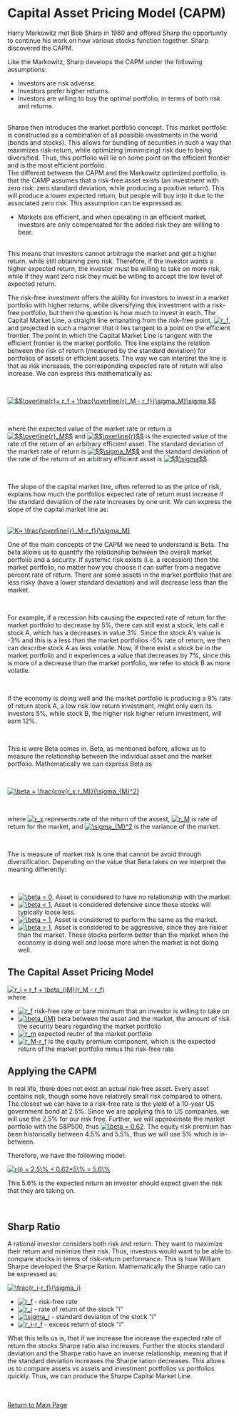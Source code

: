 # Capital Asset Pricing Model (CAPM)

Harry Markowitz met Bob Sharp in 1960 and offered Sharp the opportunity to continue his work on how various stocks function together. Sharp discovered the CAPM.
<br>

Like the Markowitz, Sharp develops the CAPM under the following assumptions:

* Investors are risk adverse.
* Investors prefer higher returns.
* Investors are willing to buy the optimal portfolio, in terms of both risk and returns.
<br>
Sharpe then introduces the market portfolio concept. This market portfolio is constructed as a combination of all possible investments in the world (bonds and stocks). This allows for bundling of securities in such a way that maximizes risk-return, while optimizing (minimizing) risk due to being diversified. Thus, this portfolio will lie on some point on the efficient frontier and is the most efficient portfolio.
<br>
The different between the CAPM and the Markowitz optimized portfolio, is that the CAMP assumes that a risk-free asset exists (an investment with zero risk: zero standard deviation, while producing a positive return). This will produce a lower expected return, but people will buy into it due to the associated zero risk. This assumption can be expressed as: 
<br>

 * Markets are efficient, and when operating in an efficient market, investors are only compensated for the added risk they are willing to bear. 
 
  <br>
This means that investors cannot arbitrage the market and get a higher return, while still obtaining zero risk. Therefore, if the investor wants a higher expected return, the investor must be willing to take on more risk, while if they want zero risk they must be willing to accept the low level of expected return. 

  <br>
  
The risk-free investment offers the ability for investors to invest in a market portfolio with higher returns, while diversifying this investment with a risk-free portfolio, but then the question is how much to invest in each. The Capital Market Line, a straight line emanating from the risk-free point, <a href="https://www.codecogs.com/eqnedit.php?latex=r_f" target="_blank"><img src="https://latex.codecogs.com/gif.latex?r_f" title="r_f" /></a>, and projected in such a manner that it lies tangent to a point on the efficient frontier. The point in which the Capital Market Line is tangent with the efficient frontier is the market portfolio. This line explains the relation between the risk of return (measured by the standard deviation) for portfolios of assets or efficient assets. The way we can interpret the line is that as risk increases, the corresponding expected rate of return will also increase. We can express this mathematically as:

<br>

 <a href="https://www.codecogs.com/eqnedit.php?latex=$$\overline{r}=&space;r_f&space;&plus;&space;\frac{\overline{r}_M&space;-&space;r_f}{\sigma_M}\sigma&space;$$" target="_blank"><img src="https://latex.codecogs.com/gif.latex?$$\overline{r}=&space;r_f&space;&plus;&space;\frac{\overline{r}_M&space;-&space;r_f}{\sigma_M}\sigma&space;$$" title="$$\overline{r}= r_f + \frac{\overline{r}_M - r_f}{\sigma_M}\sigma $$" /></a>
 
 <br>
 
where the expected value  of the market rate or return is <a href="https://www.codecogs.com/eqnedit.php?latex=$$\overline{r}_M$$" target="_blank"><img src="https://latex.codecogs.com/gif.latex?$$\overline{r}_M$$" title="$$\overline{r}_M$$" /></a>  and <a href="https://www.codecogs.com/eqnedit.php?latex=$$\overline{r}$$" target="_blank"><img src="https://latex.codecogs.com/gif.latex?$$\overline{r}$$" title="$$\overline{r}$$" /></a>  is the expected value of the rate of the return of an arbitrary efficient asset. The standard deviation of the market rate of return is <a href="https://www.codecogs.com/eqnedit.php?latex=$$\sigma_M$$" target="_blank"><img src="https://latex.codecogs.com/gif.latex?$$\sigma_M$$" title="$$\sigma_M$$" /></a> and the standard deviation of the rate of the return of an arbitrary efficient asset is <a href="https://www.codecogs.com/eqnedit.php?latex=$$\sigma$$" target="_blank"><img src="https://latex.codecogs.com/gif.latex?$$\sigma$$" title="$$\sigma$$" /></a>.
 
 <br>
 
 The slope of the capital market line, often referred to as the price of risk, explains how much the portfolios expected rate of return must increase if the standard deviation of the rate increases by one unit. We can express the slope of the capital market line as:
 
 <br> 
 <a href="https://www.codecogs.com/eqnedit.php?latex=K=&space;\frac{\overline{r}_M-r_f}{\sigma_M}" target="_blank"><img src="https://latex.codecogs.com/gif.latex?K=&space;\frac{\overline{r}_M-r_f}{\sigma_M}" title="K= \frac{\overline{r}_M-r_f}{\sigma_M}" /></a>
 <br> 
 
One of the main concepts of the CAPM we need to understand is Beta. The beta allows us to quantify the relationship between the overall market portfolio and a security. If systemic risk exists (i.e. a recession) then the market portfolio, no matter how you choose it can suffer from a negative percent rate of return. There are some assets in the market portfolio that are less risky (have a lower standard deviation) and will decrease less than the market.

<br>

For example, if a recession hits causing the expected rate of return for the market portfolio to decrease by 5%, there can still exist a stock, lets call it stock A, which has a decreases in value 3%. Since the stock A's value is -3% and this is a less  than the market portfolios -5% rate of return, we then can describe stock A as less volatile. Now, if there exist a stock be in the market portfolio and it experiences a value that decreases by 7%, since this is more of a decrease than the market portfolio, we refer to stock B as more volatile.
 
<br>

If the economy is doing well and the market portfolio is producing a 9% rate of return stock A, a low risk low return investment, might only earn its investors 5%, while stock B, the higher risk higher return investment, will earn 12%.

<br> 

This is were Beta comes in. Beta, as mentioned before, allows us to measure the relationship between the individual asset and the market portfolio. Mathematically we can express Beta as

<br>

<a href="https://www.codecogs.com/eqnedit.php?latex=\beta&space;=&space;\frac{cov(r_x,r_M)}{\sigma_{M}^2}" target="_blank"><img src="https://latex.codecogs.com/gif.latex?\beta&space;=&space;\frac{cov(r_x,r_M)}{\sigma_{M}^2}" title="\beta = \frac{cov(r_x,r_M)}{\sigma_{M}^2}" /></a>

<br>

where <a href="https://www.codecogs.com/eqnedit.php?latex=r_x" target="_blank"><img src="https://latex.codecogs.com/gif.latex?r_x" title="r_x" /></a> represents rate of the return of the assest, <a href="https://www.codecogs.com/eqnedit.php?latex=r_M" target="_blank"><img src="https://latex.codecogs.com/gif.latex?r_M" title="r_M" /></a> is rate of return for the market, and  <a href="https://www.codecogs.com/eqnedit.php?latex=\sigma_{M}^2" target="_blank"><img src="https://latex.codecogs.com/gif.latex?\sigma_{M}^2" title="\sigma_{M}^2" /></a> is the variance of the market. 

<br>

The is measure of market risk is one that cannot be avoid through diversification. Depending on the value that Beta takes on we interpret the meaning differently:

<br>

* <a href="https://www.codecogs.com/eqnedit.php?latex=\beta&space;=&space;0" target="_blank"><img src="https://latex.codecogs.com/gif.latex?\beta&space;=&space;0" title="\beta = 0" /></a>, Asset is considered to have no relationship with the market. 
* <a href="https://www.codecogs.com/eqnedit.php?latex=\beta&space;<&space;1" target="_blank"><img src="https://latex.codecogs.com/gif.latex?\beta&space;<&space;1" title="\beta < 1" /></a>,  Asset is considered defensive since  these stocks will typically loose less. 
* <a href="https://www.codecogs.com/eqnedit.php?latex=\beta&space;=&space;1" target="_blank"><img src="https://latex.codecogs.com/gif.latex?\beta&space;=&space;1" title="\beta = 1" /></a>,  Asset is considered to perform the same as the market.
* <a href="https://www.codecogs.com/eqnedit.php?latex=\beta&space;>&space;1" target="_blank"><img src="https://latex.codecogs.com/gif.latex?\beta&space;>&space;1" title="\beta > 1" /></a>,  Asset is considered to be aggressive, since they are riskier than the market. These stocks perform better than the market when the economy is doing well and loose more when the market is not doing well.

## The Capital Asset Pricing Model

<a href="https://www.codecogs.com/eqnedit.php?latex=r_i&space;=&space;r_f&space;&plus;&space;\beta_{iM}(r_M&space;-&space;r_f)" target="_blank"><img src="https://latex.codecogs.com/gif.latex?r_i&space;=&space;r_f&space;&plus;&space;\beta_{iM}(r_M&space;-&space;r_f)" title="r_i = r_f + \beta_{iM}(r_M - r_f)" /></a>
<br> 
where 

*  <a href="https://www.codecogs.com/eqnedit.php?latex=r_f" target="_blank"><img src="https://latex.codecogs.com/gif.latex?r_f" title="r_f" /></a> risk-free rate or bare minimum that an investor is willing to take on
*  <a href="https://www.codecogs.com/eqnedit.php?latex=\beta_{iM}" target="_blank"><img src="https://latex.codecogs.com/gif.latex?\beta_{iM}" title="\beta_{iM}" /></a> beta between the asset and the market, the amount of risk the security bears regarding the market portfolio 
*  <a href="https://www.codecogs.com/eqnedit.php?latex=r_m" target="_blank"><img src="https://latex.codecogs.com/gif.latex?r_m" title="r_m" /></a> expected reutnr of the market portfolio
* <a href="https://www.codecogs.com/eqnedit.php?latex=r_M-r_f" target="_blank"><img src="https://latex.codecogs.com/gif.latex?r_M-r_f" title="r_M-r_f" /></a> is the equity premium component, which is the expected return of the market portfolio minus the risk-free rate

## Applying the CAPM

In real life, there does not exist an actual risk-free asset. Every asset contains risk, though some have relatively small risk compared to others. The closest we can have to a risk-free rate is the yield of a 10-year US government bond at 2.5%. Since we are applying this to US companies, we will use the 2.5% for our risk free. Further, we will approximate the market portfolio with the S&P500, thus <a href="https://www.codecogs.com/eqnedit.php?latex=\beta&space;=&space;0.62" target="_blank"><img src="https://latex.codecogs.com/gif.latex?\beta&space;=&space;0.62" title="\beta = 0.62" /></a>. The equity risk premium has been historically between 4.5% and 5.5%, thus we will use 5% which is in-between. 
<br>

Therefore, we have the following model:
<br> 

<a href="https://www.codecogs.com/eqnedit.php?latex=r(i)&space;=&space;2.5\%&space;&plus;&space;0.62*5\%&space;=&space;5.6\%" target="_blank"><img src="https://latex.codecogs.com/gif.latex?r(i)&space;=&space;2.5\%&space;&plus;&space;0.62*5\%&space;=&space;5.6\%" title="r(i) = 2.5\% + 0.62*5\% = 5.6\%" /></a>
<br>

This 5.6% is the expected return an investor should expect given the risk that they are taking on.

<br>

## Sharp Ratio

A rational investor considers both risk and return. They want to maximize their return and minimize their risk. Thus, investors would want to be able to compare stocks in terms of risk-return performance. This is how William Sharpe developed the Sharpe Ration. Mathematically the Sharpe ratio can be expressed as: 
<br>

<a href="https://www.codecogs.com/eqnedit.php?latex=\frac{r_i-r_f}{\sigma_i}" target="_blank"><img src="https://latex.codecogs.com/gif.latex?\frac{r_i-r_f}{\sigma_i}" title="\frac{r_i-r_f}{\sigma_i}" /></a>

* <a href="https://www.codecogs.com/eqnedit.php?latex=r_f" target="_blank"><img src="https://latex.codecogs.com/gif.latex?r_f" title="r_f" /></a> - risk-free rate
* <a href="https://www.codecogs.com/eqnedit.php?latex=r_i" target="_blank"><img src="https://latex.codecogs.com/gif.latex?r_i" title="r_i" /></a> - rate of return of the stock "i"
* <a href="https://www.codecogs.com/eqnedit.php?latex=\sigma_i" target="_blank"><img src="https://latex.codecogs.com/gif.latex?\sigma_i" title="\sigma_i" /></a> - standard deviation of the stock "i"
* <a href="https://www.codecogs.com/eqnedit.php?latex=r_i-r_f" target="_blank"><img src="https://latex.codecogs.com/gif.latex?r_i-r_f" title="r_i-r_f" /></a> - excess return of stock "i"

What this tells us is, that if we increase the increase the expected rate of return the stocks Sharpe ratio also increases. Further the stocks standard deviation and the Sharpe ratio have an inverse relationship, meaning that if the standard deviation increases the Sharpe ration decreases. This allows us to compare assets vs assets and investment portfolios vs portfolios quickly. Thus, we can produce the Sharpe Capital Market Line.



<br><br>
<a href="https://obrianbl.github.io/">Return to Main Page</a>
